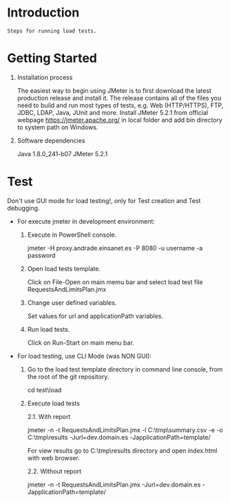 # Introduction 

	Steps for running load tests.

# Getting Started

1.	Installation process

	The easiest way to begin using JMeter is to first download the latest production release and install it. 
	The release contains all of the files you need to build and run most types of tests, e.g. Web (HTTP/HTTPS), FTP, JDBC, LDAP, Java, JUnit and more.
	Install JMeter 5.2.1 from official webpage https://jmeter.apache.org/ in local folder and add bin directory to system path on Windows.

2.	Software dependencies

	Java 1.8.0_241-b07
	JMeter 5.2.1

# Test

Don't use GUI mode for load testing!, only for Test creation and Test debugging.

- For execute jmeter in development environment:

	1. Execute in PowerShell console.
		
		jmeter -H proxy.andrade.einsanet.es -P 8080 -u username -a password

	2. Open load tests template.

		Click on File-Open on main memu bar and select load test file RequestsAndLimitsPlan.jmx

	3. Change user defined variables.

		Set values for url and applicationPath variables.
	
	4. Run load tests.

		Click on Run-Start on main menu bar.

- For load testing, use CLI Mode (was NON GUI):
	
	1. Go to the load test template directory in command line console, from the root of the git repository.

		cd test\load

	2. Execute load tests

		2.1. With report
	
		jmeter -n -t RequestsAndLimitsPlan.jmx -l C:\tmp\summary.csv -e -o C:\tmp\results -Jurl=dev.domain.es -JapplicationPath=template/

		For view results go to C:\tmp\results directory and open index.html with web browser.

		2.2. Without report

		jmeter -n -t RequestsAndLimitsPlan.jmx -Jurl=dev.domain.es -JapplicationPath=template/